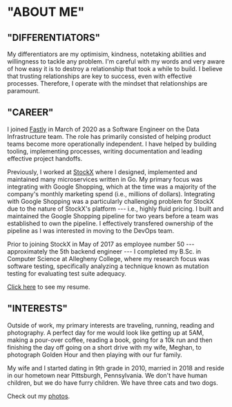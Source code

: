 # "ABOUT ME"

## "DIFFERENTIATORS"

My differentiators are my optimisim, kindness, notetaking abilities and willingness
to tackle any problem. I'm careful with my words and very aware of how easy it
is to destroy a relationship that took a while to build. I believe that trusting
relationships are key to success, even with effective processes. Therefore, I
operate with the mindset that relationships are paramount.

## "CAREER"

I joined [Fastly](https://www.fastly.com/) in March of 2020 as a
Software Engineer on the Data Infrastructure team. The role has primarily consisted
of helping product teams become more operationally independent. I have helped
by building tooling, implementing processes, writing documentation and leading
effective project handoffs.

Previously, I worked at [StockX](https://stockx.com/)
where I designed, implemented and maintained many microservices written in Go.
My primary focus was integrating with Google Shopping, which at the time was
a majority of the company's monthly marketing spend (i.e., millions of dollars).
Integrating with Google Shopping was a particularly challenging problem for StockX
due to the nature of StockX's platform --- i.e., highly fluid pricing.
I built and maintained the Google Shopping pipeline for two years before a team
was established to own the pipeline. I effectively transfered ownership of
the pipeline as I was interested in moving to the DevOps team.

Prior to joining StockX in May of 2017 as employee number 50 --- approximately
the 5th backend engineer --- I completed my B.Sc. in Computer Science at
Allegheny College, where my research focus was software testing, specifically
analyzing a technique known as mutation testing for evaluating test suite adequacy.

[Click here](https://docs.google.com/document/d/1PL18wCHQJ7qTU1ELkKPtRENsa3c01_z4WfptpMwbJsk/edit?usp=sharing)
to see my resume.

## "INTERESTS"

Outside of work, my primary interests are traveling, running, reading
and photography. A perfect day for me would look like getting up at 5AM, making
a pour-over coffee, reading a book, going for a 10k run and then finishing
the day off going on a short drive with my wife, Meghan, to photograph Golden Hour
and then playing with our fur family.

My wife and I started dating in 9th grade in 2010, married in 2018 and reside
in our hometown near Pittsburgh, Pennsylvania. We don't have human children, but
we do have furry children. We have three cats and two dogs.

Check out my [photos](/photos).
